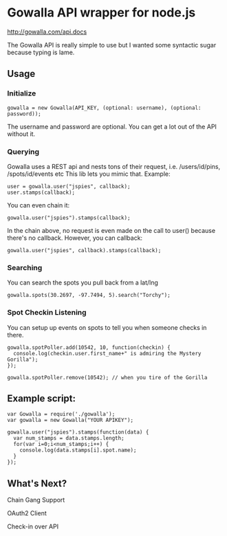 # Gowalla API wrapper for node.js

http://gowalla.com/api.docs

The Gowalla API is really simple to use but I wanted some syntactic sugar because typing is lame.

## Usage
 
### Initialize
    gowalla = new Gowalla(API_KEY, (optional: username), (optional: password));
  
  The username and password are optional. You can get a lot out of the API without it.
  
### Querying
  
  Gowalla uses a REST api and nests tons of their request, i.e. /users/id/pins, /spots/id/events etc
  This lib lets you mimic that. Example:
 
    user = gowalla.user("jspies", callback);
    user.stamps(callback);
 
  You can even chain it:
 
    gowalla.user("jspies").stamps(callback);
 
  In the chain above, no request is even made on the call to user() because there's no callback. However, you can callback:
 
    gowalla.user("jspies", callback).stamps(callback);
   
### Searching

 You can search the spots you pull back from a lat/lng
 
    gowalla.spots(30.2697, -97.7494, 5).search("Torchy");
 
### Spot Checkin Listening

  You can setup up events on spots to tell you when someone checks in there.
  
    gowalla.spotPoller.add(10542, 10, function(checkin) {
      console.log(checkin.user.first_name+" is admiring the Mystery Gorilla");
    });
    
    gowalla.spotPoller.remove(10542); // when you tire of the Gorilla

## Example script:

    var Gowalla = require('./gowalla');
    var gowalla = new Gowalla("YOUR APIKEY");

    gowalla.user("jspies").stamps(function(data) {
      var num_stamps = data.stamps.length;
      for(var i=0;i<num_stamps;i++) {
        console.log(data.stamps[i].spot.name);
      }
    });

## What's Next?

Chain Gang Support

OAuth2 Client

Check-in over API
